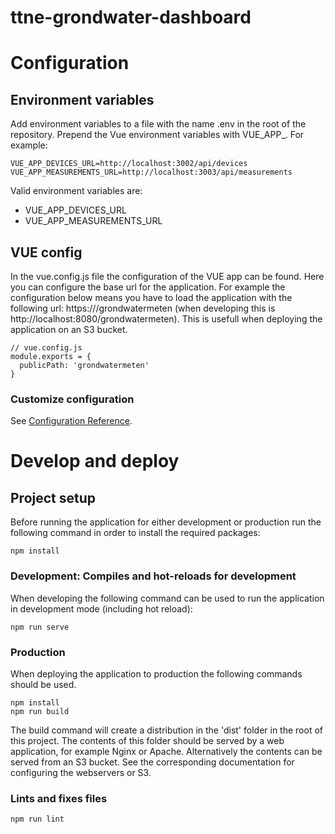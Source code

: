 # ttne-grondwater-dashboard

# Configuration

## Environment variables
Add environment variables to a file with the name .env in the root of the repository.
Prepend the Vue environment variables with VUE_APP_. For example:
```
VUE_APP_DEVICES_URL=http://localhost:3002/api/devices
VUE_APP_MEASUREMENTS_URL=http://localhost:3003/api/measurements
```

Valid environment variables are:
 * VUE_APP_DEVICES_URL
 * VUE_APP_MEASUREMENTS_URL

## VUE config
In the vue.config.js file the configuration of the VUE app can be found.
Here you can configure the base url for the application. For example the
configuration below means you have to load the application with the following
url: https://<url>/grondwatermeten (when developing this is
http://localhost:8080/grondwatermeten). This is usefull when deploying the
application on an S3 bucket.

```
// vue.config.js
module.exports = {
  publicPath: 'grondwatermeten'
}
```

### Customize configuration
See [Configuration Reference](https://cli.vuejs.org/config/).

# Develop and deploy

## Project setup
Before running the application for either development or production run the
following command in order to install the required packages:

```
npm install
```

### Development: Compiles and hot-reloads for development
When developing the following command can be used to run the application in
development mode (including hot reload):

```
npm run serve
```

### Production
When deploying the application to production the following commands should be
used.

```
npm install
npm run build
```

The build command will create a distribution in the 'dist' folder in the root of
this project. The contents of this folder should be served by a web application,
for example Nginx or Apache. Alternatively the contents can be served from an S3
bucket. See the corresponding documentation for configuring the webservers or S3.

### Lints and fixes files
```
npm run lint
```
